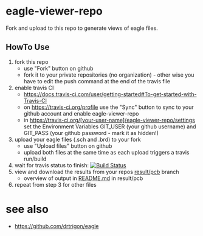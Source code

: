 # eagle-viewer-repo
Fork and upload to this repo to generate views of eagle files.

## HowTo Use
1. fork this repo
    * use "Fork" button on github
    * fork it to your private repositories (no organization) - other wise you have to edit the push command at the end of the travis file
2. enable travis CI
    * https://docs.travis-ci.com/user/getting-started#To-get-started-with-Travis-CI
    * on https://travis-ci.org/profile use the "Sync" button to sync to your github account and enable eagle-viewer-repo
    * in https://travis-ci.org/[your-user-name]/eagle-viewer-repo/settings set the Environment Variables GIT_USER (your github username) and GIT_PASS (your github password - mark it as hidden!)
3. upload your eagle files (.sch and .brd) to your fork
    * use "Upload files" button on github
    * upload both files at the same time as each upload triggers a travis run/build
4. wait for travis status to finish: [![Build Status](https://travis-ci.org/drtrigon/eagle-viewer-repo.svg?branch=master)](https://travis-ci.org/drtrigon/eagle-viewer-repo)
5. view and download the results from your repos [result/pcb](tree/result/pcb) branch
    * overview of output in [README.md](tree/result/pcb/README.md) in result/pcb
6. repeat from step 3 for other files

# see also
* https://github.com/drtrigon/eagle
